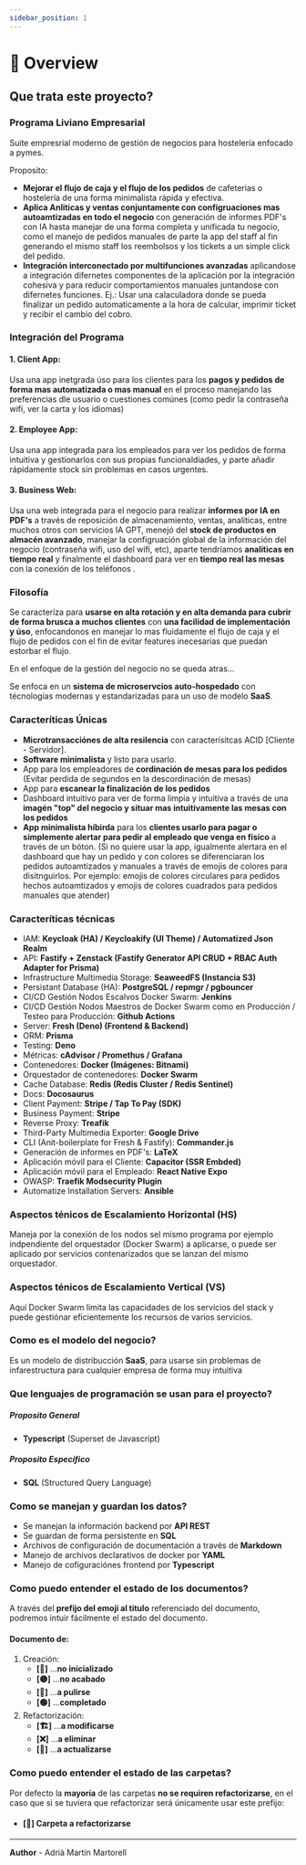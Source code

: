```yaml
---
sidebar_position: 1
---
```


# 🔵 Overview


## Que trata este proyecto?

### Programa Liviano Empresarial

Suite empresrial moderno de gestión de negocios para hostelería enfocado a pymes.

Proposito:
- **Mejorar el flujo de caja y el flujo de los pedidos** de cafeterias o hostelería de una forma minimalista rápida y efectiva.
- **Aplica Anliticas y ventas conjuntamente con configruaciones mas autoamtizadas en todo el negocio** con generación de informes PDF's con IA hasta manejar de una forma completa y unificada tu negocio, como el manejo de pedidos manuales de parte la app del staff al fin generando el mismo staff los reembolsos y los tickets a un simple click del pedido.
- **Integración interconectado por multifunciones avanzadas** aplicandose a integración difernetes componentes de la aplicación por la integración cohesiva y para reducir comportamientos manuales juntandose con difernetes funciones. Ej.: Usar una calaculadora donde se pueda finalizar un pedido automaticamente a la hora de calcular, imprimir ticket y recibir el cambio del cobro.


### Integración del Programa

#### 1. **Client App**: 
Usa una app inetgrada úso para los clientes para los **pagos y pedidos de forma mas automatizada o mas manual** en el proceso manejando las preferencias dle usuario o cuestiones comúnes (como pedir la contraseña wifi, ver la carta y los idiomas)

#### 2. **Employee App**: 
Usa una app integrada para los empleados para ver los pedidos de forma intuitiva y gestionarlos con sus propias funcionaldiades, y parte añadir rápidamente stock sin problemas en casos urgentes.

#### 3. **Business Web**: 
Usa una web integrada para el negocio para realizar **informes por IA en PDF's** a través de reposición de almacenamiento, ventas, analiticas, entre muchos otros con servicios IA GPT, menejó del **stock de productos en almacén avanzado**, manejar la configruación global de la información del negocio (contraseña wifi, uso del wifi, etc), aparte tendríamos **analíticas en tiempo real** y finalmente el dashboard para ver en **tiempo real las mesas** con la conexión de los teléfonos .

### Filosofía
Se caracteríza para **usarse en alta rotación y en alta demanda para cubrir de forma brusca a muchos clientes** con **una facilidad de implementación y úso**, enfocandonos en manejar lo mas fluidamente el flujo de caja y el flujo de pedidos con el fin de evitar features inecesarias que puedan estorbar el flujo.

En el enfoque de la gestión del negocio no se queda atras...

Se enfoca en un **sistema de microservcios auto-hospedado** con técnologías modernas y estandarizadas para un uso de modelo **SaaS**.

### Caracteríticas Únicas
- **Microtransacciónes de alta resilencia** con caracterísitcas ACID [Cliente - Servidor].
- **Software minimalista** y listo para usarlo.
- App para los empleadores de **cordinación de mesas para los pedidos** (Evitar perdida de segundos en la descordinación de mesas)
- App para **escanear la finalización de los pedidos**
- Dashboard intuitivo para ver de forma limpia y intuitiva a través de una **imagén "top" del negocio y situar mas intuitivamente las mesas con los pedidos**
- **App minimalista híbirda** para los **clientes usarlo para pagar o simplemente alertar para pedir al empleado que venga en físico** a través de un bóton. (Si no quiere usar la app, igualmente alertara en el dashboard que hay un pedido y con colores se diferenciaran los pedidos autoamtizados y manuales a través de emojis de colores para disitnguirlos. Por ejemplo: emojis de colores circulares para pedidos hechos autoamtizados y emojis de colores cuadrados para pedidos manuales que atender)


### Caracteríticas técnicas
- IAM: **Keycloak (HA) / Keycloakify (UI Theme) / Automatized Json Realm**
- API: **Fastify + Zenstack (Fastify Generator API CRUD + RBAC Auth Adapter for Prisma)**
- Infrastructure Multimedia Storage: **SeaweedFS (Instancia S3)**
- Persistant Database (HA): **PostgreSQL / repmgr / pgbouncer**
- CI/CD Gestión Nodos Escalvos Docker Swarm: **Jenkins**
- CI/CD Gestión Nodos Maestros de Docker Swarm como en Producción / Testeo para Producción: **Github Actions**
- Server: **Fresh (Deno) (Frontend & Backend)**
- ORM: **Prisma**
- Testing: **Deno**
- Métricas: **cAdvisor / Promethus / Grafana**
- Contenedores: **Docker (Imágenes: Bitnami)**
- Orquestador de contenedores: **Docker Swarm**
- Cache Database: **Redis (Redis Cluster / Redis Sentinel)**
- Docs: **Docosaurus**
- Client Payment: **Stripe / Tap To Pay (SDK)**
- Business Payment: **Stripe**
- Reverse Proxy: **Treafik**
- Third-Party Multimedia Exporter: **Google Drive**
- CLI (Anit-boilerplate for Fresh & Fastify): **Commander.js**
- Generación de informes en PDF's: **LaTeX**
- Aplicación móvil para el Cliente: **Capacitor (SSR Embded)**
- Aplicación móvil para el Empleado: **React Native Expo**
- OWASP: **Traefik Modsecurity Plugin**
- Automatize Installation Servers: **Ansible**

### Aspectos ténicos de Escalamiento Horizontal (HS)
Maneja por la conexión de los nodos sel mismo programa por ejemplo indpendiente del orquestador (Docker Swarm) a aplicarse, o puede ser aplicado por servicios contenarizados que se lanzan del mismo orquestador.

### Aspectos ténicos de Escalamiento Vertical (VS)
Aquí Docker Swarm limita las capacidades de los servicios del stack y puede gestiónar eficientemente los recursos de varios servicios.

### Como es el modelo del negocio?
Es un modelo de distribucción **SaaS**, para usarse sin problemas de infarestructura para cualquier empresa de forma muy intuitiva

### Que lenguajes de programación se usan para el proyecto?
##### Proposito General
- **Typescript** (Superset de Javascript)
##### Proposito Específico
- **SQL** (Structured Query Language)

### Como se manejan y guardan los datos?
- Se manejan la información backend por **API REST**
- Se guardan de forma persistente en **SQL**
- Archivos de configuración de documentación a través de **Markdown**
- Manejo de archivos declarativos de docker por **YAML**
- Manejo de cofiguraciónes frontend por **Typescript**

### Como puedo entender el estado de los documentos?
A través del **prefijo del emoji al titulo** referenciado del documento, podremos intuir fácilmente el estado del documento.

#### Documento de:

1. Creación:
   - **[🔴]** ...**no inicializado** 
   - **[🟡]** ...**no acabado**
   - **[🔵]** ...**a pulirse**
   - **[🟢]** ...**completado**
2. Refactorización:
   - **[🏗️]** ...**a modificarse**
   - **[❌]** ...**a eliminar**
   - **[🔄]** ...**a actualizarse**


### Como puedo entender el estado de las carpetas?

Por defecto la **mayoría** de las carpetas **no se requiren refactorizarse**, en el caso que si se tuviera que refactorizar será únicamente usar este prefijo:

- #### **[🚧]** Carpeta a refactorizarse


----

**Author** - Adrià Martín Martorell